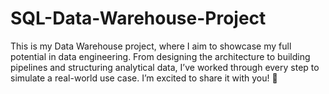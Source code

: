 # SQL-Data-Warehouse-Project
This is my Data Warehouse project, where I aim to showcase my full potential in data engineering. From designing the architecture to building pipelines and structuring analytical data, I’ve worked through every step to simulate a real-world use case. I’m excited to share it with you! 🔅
